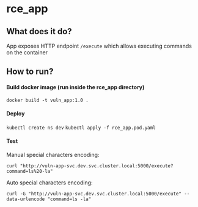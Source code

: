 # rce_app

## What does it do?

App exposes HTTP endpoint `/execute` which allows executing commands on the container

## How to run?

#### Build docker image (run inside the rce_app directory)

`docker build -t vuln_app:1.0 .`

#### Deploy

`kubectl create ns dev`
`kubectl apply -f rce_app.pod.yaml`

#### Test

Manual special characters encoding:

`curl "http://vuln-app-svc.dev.svc.cluster.local:5000/execute?command=ls%20-la"`

Auto special characters encoding:

`curl -G "http://vuln-app-svc.dev.svc.cluster.local:5000/execute" --data-urlencode "command=ls -la"`